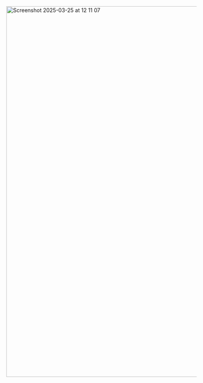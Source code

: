 <img width="982" alt="Screenshot 2025-03-25 at 12 11 07" src="https://github.com/user-attachments/assets/6911fcb0-2ab5-4246-b526-c32ba099babf" />

